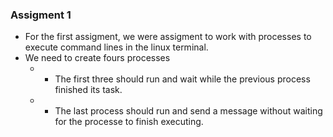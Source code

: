 ### Assigment 1
* For the first assigment, we were assigment to work with processes to execute command lines in the linux terminal.
* We need to create fours processes 
  * * The first three should run and wait while the previous process finished its task.
  * * The last process should run and send a message without waiting for the processe to finish executing.
